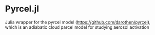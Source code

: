 # Pyrcel.jl
Julia wrapper for the pyrcel model (https://github.com/darothen/pyrcel), which is an adiabatic cloud parcel model for studying aerosol activation
